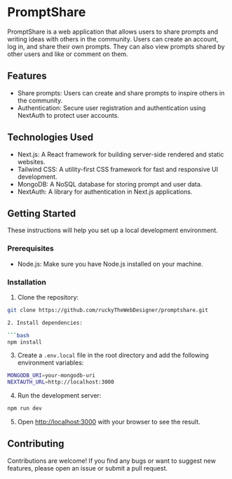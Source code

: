# PromptShare

PromptShare is a web application that allows users to share prompts and writing ideas with others in the community. Users can create an account, log in, and share their own prompts. They can also view prompts shared by other users and like or comment on them.

## Features

- Share prompts: Users can create and share prompts to inspire others in the community.
- Authentication: Secure user registration and authentication using NextAuth to protect user accounts.

## Technologies Used

- Next.js: A React framework for building server-side rendered and static websites.
- Tailwind CSS: A utility-first CSS framework for fast and responsive UI development.
- MongoDB: A NoSQL database for storing prompt and user data.
- NextAuth: A library for authentication in Next.js applications.

## Getting Started

These instructions will help you set up a local development environment.

### Prerequisites

- Node.js: Make sure you have Node.js installed on your machine.

### Installation

1. Clone the repository:

```bash
git clone https://github.com/ruckyTheWebDesigner/promptshare.git

2. Install dependencies:

```bash
npm install
```

3. Create a `.env.local` file in the root directory and add the following environment variables:

```bash
MONGODB_URI=your-mongodb-uri
NEXTAUTH_URL=http://localhost:3000
```

4. Run the development server:

```bash
npm run dev
```

5. Open [http://localhost:3000](http://localhost:3000) with your browser to see the result.

## Contributing

Contributions are welcome! If you find any bugs or want to suggest new features, please open an issue or submit a pull request.